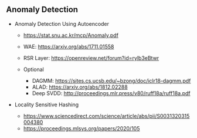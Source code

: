 ## Anomaly Detection

* Anomaly Detection Using Autoencoder
  * https://stat.snu.ac.kr/mcp/Anomaly.pdf
  * WAE: https://arxiv.org/abs/1711.01558
  * RSR Layer: https://openreview.net/forum?id=rylb3eBtwr
  
  * Optional
    * DAGMM: https://sites.cs.ucsb.edu/~bzong/doc/iclr18-dagmm.pdf
    * ALAD: https://arxiv.org/abs/1812.02288
    * Deep SVDD: http://proceedings.mlr.press/v80/ruff18a/ruff18a.pdf

* Locality Sensitive Hashing
  * https://www.sciencedirect.com/science/article/abs/pii/S0031320315004380
  * https://proceedings.mlsys.org/papers/2020/105
  
